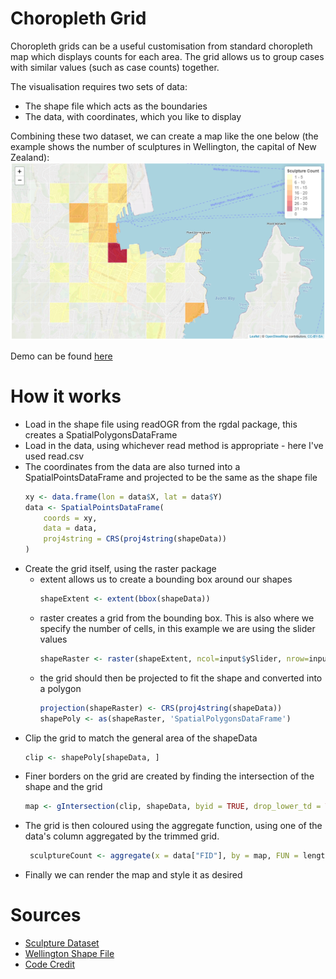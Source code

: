 # Choropleth Grid

Choropleth grids can be a useful customisation from standard choropleth map which displays counts for each area. The grid allows us to  group cases with similar values (such as case counts) together.

The visualisation requires two sets of data:
- The shape file which acts as the boundaries
- The data, with coordinates, which you like to display

Combining these two dataset, we can create a map like the one below (the example shows the number of sculptures in Wellington, the capital of New Zealand):
![Choropleth Grid](https://github.com/epi-interactive/choropleth_grid/blob/master/choropleth_image.PNG)

Demo can be found [here](https://shiny.epi-interactive.com/apps/choropleth_grid/)

# How it works
- Load in the shape file using readOGR from the rgdal package, this creates a SpatialPolygonsDataFrame 
- Load in the data, using whichever read method is appropriate - here I've used read.csv
- The coordinates from the data are also turned into a SpatialPointsDataFrame and projected to be the same as the shape file
    ``` r
    xy <- data.frame(lon = data$X, lat = data$Y)
    data <- SpatialPointsDataFrame(
        coords = xy,
        data = data,
        proj4string = CRS(proj4string(shapeData))
    )
    ```
- Create the grid itself, using the raster package 
	- extent allows us to create a bounding box around our shapes
	    ``` r 
        shapeExtent <- extent(bbox(shapeData)) 
         ```
	- raster creates a grid from the bounding box. This is also where we specify the number of cells, in this example we are using the slider values
	    ``` r 
        shapeRaster <- raster(shapeExtent, ncol=input$ySlider, nrow=input$xSlider) 
        ```
	- the grid should then be projected to fit the shape and converted into a polygon
	    ``` r 
        projection(shapeRaster) <- CRS(proj4string(shapeData))
        shapePoly <- as(shapeRaster, 'SpatialPolygonsDataFrame') 
        ```
- Clip the grid to match the general area of the shapeData
    ``` r 
    clip <- shapePoly[shapeData, ]
    ```
- Finer borders on the grid are created by finding the intersection of the shape and the grid
    ``` r 
    map <- gIntersection(clip, shapeData, byid = TRUE, drop_lower_td = TRUE) 
    ```
- The grid is then coloured using the aggregate function, using one of the data's column aggregated by the trimmed grid. 
    ``` r 
     sculptureCount <- aggregate(x = data["FID"], by = map, FUN = length)
    ```
- Finally we can render the map and style it as desired
 
# Sources
- [Sculpture Dataset](https://data-wcc.opendata.arcgis.com/datasets/wellington-city-sculptures)
- [Wellington Shape File](https://data-wcc.opendata.arcgis.com/datasets/wellington-city-council-boundary)
- [Code Credit](https://hautahi.com/rmaps)
